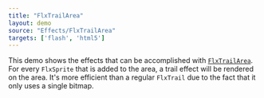 ```yaml
---
title: "FlxTrailArea"
layout: demo
source: "Effects/FlxTrailArea"
targets: ['flash', 'html5']
---
```


This demo shows the effects that can be accomplished with [`FlxTrailArea`](https://github.com/HaxeFlixel/flixel/blob/dev/flixel/effects/FlxTrailArea.hx).
For every `FlxSprite` that is added to the area, a trail effect will be rendered on the area. It's more efficient than a regular `FlxTrail` due to the fact that it only uses a single bitmap.